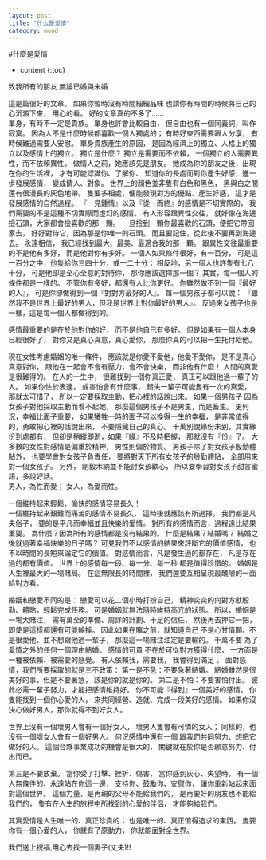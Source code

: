 ```yaml
---
layout: post
title: "什么是爱情"
category: mood
---
```

#什麼是愛情
* content
{:toc}



致我所有的朋友
無論已婚與未婚


這是篇很好的文章。
如果你暫時沒有時間細細品味
也請你有時間的時候將自己的心沉澱下來，
用心的看。
好的文章真的不多了……            
單身，有時不一定是貴族。
單身也許會比較自由，
但自由也有一個同義詞，叫作寂寞。
因為人不是什麼時候都喜歡一個人獨處的；
有時好東西需要跟人分享，
有時候難過需要人安慰。
單身貴族產生的原因，
是因為經濟上的獨立、人格上的獨立以及感情上的獨立。
獨立是什麼？
獨立是需要而不依賴，
一個獨立的人需要異性，而不依賴異性。
做情人之前，她應該先是朋友。
她成為你的朋友之後，出現在你的生活裡，
才有可能認識你、了解你、
知道你的長處而對你產生好感，進一步發展感情，
變成情人、對象。
世界上的顏色並非隻有白色和黑色，
黑與白之間還有很漫長的灰色地帶。
隻要多相處，便能發現對方的優點、產生好感，
這才是發展感情的自然過程。
『一見鍾情』以及『從一而終』的感情是不切實際的，
我們需要的不是這種不切實際而虛幻的感情。
有人形容跟異性交往，
就好像在海邊撿石頭，大家都會撿喜歡的那一顆。
一旦撿到一顆你最喜歡的石頭，便把它帶回家去，
好好對待它，因為那是你唯一的石頭。
而且要記住，從此後不要再到海邊去。
永遠相信，
我已經找到最大、最美、最適合我的那一顆。
跟異性交往最重要的不是他有多好，
而是他對你有多好。
一個人如果條件很好，有一百分，
可是這一百分之中，他隻給你三四十分，或一二十分；
相反地，另一個人也許隻有七八十分，
可是他卻是全心全意的對待你，
那你應該選擇那一個？
其實，每一個人的條件都是一樣的。
不管你有多好，都還有人比你更好。
你雖然做不到一個『最好的人』，
可是你卻做得到一個『對對方最好的人』。
每一個男孩子都可以說：
『雖然我不是世界上最好的男人，但我是世界上對你最好的男人』。
反過來女孩子也是一樣，這是每一個人都做得到的。            

感情最重要的是在於他對你的好，
而不是他自己有多好。
但是如果有一個人本身已經很好了，
對你又是真心真意，真心愛你，
那麼你真的可以把一生托付給他。

現在女性考慮婚姻的唯一條件，
應該就是你愛不愛他，他愛不愛你，
是不是真心真意對你，
跟他在一起會不會有壓力，會不會快樂，
而非他有什麼！
人間的真愛是很難得的。
在人的一生中，
很難找到一個你真正愛，
真正可以跟他過一輩子的人。
如果你怯於表達，
或害怕會有什麼事，
錯失一輩子可能隻有一次的真愛，
那就太可惜了，
所以一定要採取主動，把心裡的話說出來。
如果一個男孩子
因為女孩子對他採取主動而看不起她，
那麼這個男孩子不是男生，而是畜生。
更何況，幸福比面子重要，
如果犧牲一時的面子可以換得一生的幸福，
是非常值得的，勇敢把心裡的話說出來，
不要隱藏自己的真心。
千萬別說緣份未到，其實緣份到處都有，
但卻是稍縱即逝，如果『緣』不及時把握，
那就沒有『份』了。
大多數的女性對感情是偏重於精神，
男性則偏於物質。
男孩子除了對女孩子殷勤體貼外，
也要學會對女孩子負責任，
要將對天下所有女孩子的殷勤體貼，
全部用來對一個女孩子。
另外，
剛毅木納並不能討女孩歡心，
所以要學習對女孩子甜言蜜語，多說好話。            
男人，為性而愛；
女人，為愛而性。

一個維持起來輕鬆、愉快的感情容易長久！            
一個維持起來艱難而痛苦的感情不易長久，
這時後就應該有所選擇。
我們都是凡夫俗子，
要的是平凡而幸福並且快樂的愛情。
對所有的感情而言，過程遠比結果重要。
為什麼？因為所有的感情都是沒有結果的。
什麼是結果？結婚嗎？
結婚之後就過著幸福快樂的日子嗎？
可見我們不以感情的結果來評斷它的價值感情，
也不以時間的長短來論定它的價值。
對感情而言，凡是發生過的都存在，
凡是存在過的都有價值。
世界上的感情每一段、每一分、每一秒
都是值得珍惜的。
婚姻是人生裡最大的一場賭局。
在這無限長的時間裡，
我們還要互相呈現最醜陋的一面給對方看。

婚姻和戀愛不同的是：
戀愛可以花二個小時打扮自己，
精神奕奕的向對方獻殷勤、體貼，輕鬆完成任務。
可是婚姻就無法隨時維持高亢的狀態。
所以，婚姻是一場大賭注，
需有萬全的準備、周詳的計劃、十足的信任，
然後再去押它一把，即使是這樣都還有可能輸掉。
因此如果在賭之前，就知道自己
不是心甘情願、不是很愛他、並不想跟他過一輩子，
那麼這一場賭注注定是要輸的。
千萬不要
為了愛情之外的任何一個理由結婚。
感情的可貴
不在於可從對方獲得什麼，
一方面是一種被依賴、被需要的感覺。
有人依賴我，需要我，
我會得到滿足
。
面對感情，我們所要採取的就是三不政策：
第一是不急：不要急著結婚。
結婚雖然是很美好的事，但是不要著急，
該是你的就是你的。
第二是不怕：不要害怕付出。
彼此必需一輩子努力，才能把感情維持好。
你不可能『得到』一個美好的感情，
你隻能找到一個你心愛的人，
來共同經營、造就、完成一段美好的感情。
如果你沒決心做好男人，那你就得不到好女人。

世界上沒有一個壞男人會有一個好女人，
壞男人隻會有可憐的女人；
同樣的，也沒有一個壞女人會有一個好男人。
何況感情中還有一個
跟我們共同努力、想把它做好的人。
這個合夥事業成功的機會是很大的，
關鍵就在於你是否願意努力、付出而已。

第三是不要放棄。
當你受了打擊、挫折、傷害，
當你感到灰心、失望時，
有一個人無條件的、永遠站在你這一邊，
支持你、鼓勵你、安慰你，
讓你重新站起來面對這個世界。
這個力量，是再親的父母不能給我們的，
是再要好的朋友也不能給我們的，
隻有在人生的旅程中所找到的心愛的伴侶，
才能夠給我們。

其實愛情是人生唯一的、真正珍貴的；
也是唯一的、真正值得追求的東西。
隻要你有一個心愛的人，
你就有了原動力，
你就能面對全世界。


我們送上祝福,用心去找一個妻子(丈夫)!!


	　
